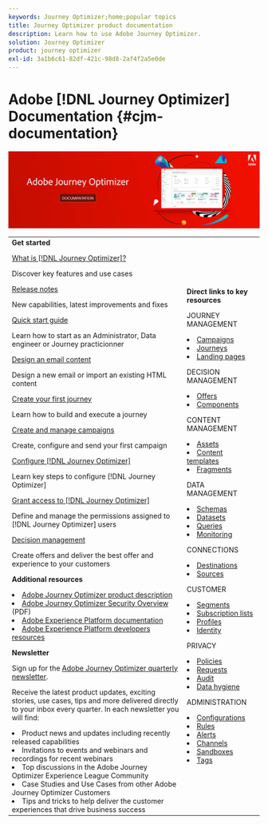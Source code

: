 ```yaml
---
keywords: Journey Optimizer;home;popular topics
title: Journey Optimizer product documentation
description: Learn how to use Adobe Journey Optimizer.
solution: Journey Optimizer
product: journey optimizer
exl-id: 3a1b6c61-82df-421c-98d8-2af4f2a5e0de
---
```

# Adobe [!DNL Journey Optimizer] Documentation {#cjm-documentation}

![](using/assets/do-not-localize/banner-cjm.jpg) 

<table style="table-layout:fixed">
<tr style="border: 0;">
  <td>
    <div><strong>Get started</strong>
    </div>
    <p>
    <em></em>
    <p>
    <div>
      <a href="using/start/get-started.md">What is [!DNL Journey Optimizer]?</a>
    </div>
    <p>Discover key features and use cases
    <p>
    <div>
      <a href="using/rn/release-notes.md">Release notes</a>
    </div>
    <p>New capabilities, latest improvements and fixes</p>
   <p>
    <div>
      <a href="using/start/quick-start.md">Quick start guide</a>
    </div>
    <p>Learn how to start as an Administrator, Data engineer or Journey practicionner</p>
    <p>
    <p>
    <div>
      <a href="using/email/get-started-email-design.md">Design an email content</a>
    </div>
    <p>Design a new email or import an existing HTML content</p>
    <p>
    <div>
    <a href="using/building-journeys/journey-gs.md">Create your first journey</a>
    </div>
    <p>Learn how to build and execute a journey
    <p>
     <div>
      <a href="using/campaigns/create-campaign.md">Create and manage campaigns</a>
    </div>
    <p>Create, configure and send your first campaign</p>
    <p>
    <div>
    <div>
    <a href="using/configuration/get-started-configuration.md">Configure [!DNL Journey Optimizer]</a>
    </div>
    <p>Learn key steps to configure [!DNL Journey Optimizer]</p>
    <p>
    <div>
    <a href="using/administration/permissions-overview.md">Grant access to [!DNL Journey Optimizer]</a>
    </div>
    <p>Define and manage the permissions assigned to [!DNL Journey Optimizer] users</p>
    <p>
    <div>
    <a href="using/offers/get-started/starting-offer-decisioning.md">Decision management</a>
    </div>
    <p>Create offers and deliver the best offer and experience to your customers</p>
    <p>
    <p>
    <div><strong>Additional resources</strong>
    </div>
    <p>
    <p>
    <div>
    <li>
      <a href="https://helpx.adobe.com/legal/product-descriptions/adobe-journey-optimizer.html" target="_blank">Adobe Journey Optimizer product description</a>
    </li>
    </div>
    <div>
    <li>
      <a href="https://www.adobe.com/content/dam/cc/en/security/pdfs/AJO_SecurityOverview.pdf" target="_blank">Adobe Journey Optimizer Security Overview</a> (PDF)
    </li>
    </div>
    <div>
    <li>
      <a href="https://experienceleague.adobe.com/docs/experience-platform/landing/home.html" target="_blank">Adobe Experience Platform documentation</a>
    </li>
    </div>
    <div>
      <li>
      <a href="https://www.adobe.com/experience-platform/documentation-and-developer-resources.html" target="_blank">Adobe Experience Platform developers resources</a>
    </li>
    </div>
    <p>
    </p>
    <p>
    </p>
    <div>
    </div>
    <div><strong>Newsletter</strong>
    </div>
    <p>
    <p>
    <div>
    <p>Sign up for the <a href="https://www.adobe.com/subscription/Adobe_Journey_Optimizer_NL.html" target="_blank">Adobe Journey Optimizer quarterly newsletter</a>.</p>
    <p>Receive the latest product updates, exciting stories, use cases, tips and more delivered directly to your inbox every quarter. In each newsletter you will find:</p>
    <li>Product news and updates including recently released capabilities</li>
    <li>Invitations to events and webinars and recordings for recent webinars</li>
    <li>Top discussions in the Adobe Journey Optimizer Experience League Community </li>
    <li>Case Studies and Use Cases from other Adobe Journey Optimizer Customers</li>
    <li>Tips and tricks to help deliver the customer experiences that drive business success</li>
  </td>
   <td>
   <div><strong>Direct links to key resources</strong>
    </div>
    <p>
    <em></em>
    <p>
    <p>JOURNEY MANAGEMENT</p>
    <li>
      <a href="using/campaigns/get-started-with-campaigns.md">Campaigns</a>
    </li>
        <li>
      <a href="using/building-journeys/journey-gs.md">Journeys</a>
    </li>
    <li>
      <a href="using/landing-pages/get-started-lp.md">Landing pages</a>
    </li>
    <p>
    <p>DECISION MANAGEMENT</p>
    <li>
      <a href="using/offers/get-started/starting-offer-decisioning.md">Offers</a>
    </li>
     <li>
      <a href="using/offers/offer-library/key-steps.md">Components</a>
    </li>
    <p>
    <p>CONTENT MANAGEMENT</p>
    <li>
      <a href="using/email/assets-essentials.md">Assets</a>
    </li>
    <li>
      <a href="using/email/content-templates.md">Content templates</a>
    </li>
      <li>
      <a href="using/email/fragments.md">Fragments</a>
    </li>
    <p>
    <p>DATA MANAGEMENT</p>
    <li>
      <a href="using/data/get-started-schemas.md">Schemas</a>
    </li>
     <li>
      <a href="using/data/get-started-datasets.md">Datasets</a>
    </li>
        <li>
      <a href="using/data/get-started-queries.md">Queries</a>
    </li>
     <li>
      <a href="https://experienceleague.adobe.com/docs/experience-platform/ingestion/quality/monitor-data-ingestion.html" target="_blank">Monitoring</a>
    </li>
    <p>
    <p>CONNECTIONS</p>
      <li>
      <a href="using/data/export-datasets.md">Destinations</a>
    </li>
    <li>
      <a href="using/start/get-started-sources.md">Sources</a>
    </li>
    <p>
    <p>CUSTOMER</p>
    <li>
      <a href="using/segment/about-segments.md">Segments</a>
    </li>
    </li>
    <li>
      <a href="using/landing-pages/subscription-list.md">Subscription lists</a>
    </li>     
    <li>
      <a href="using/segment/get-started-profiles.md">Profiles</a>
    </li>
    <li>
      <a href="using/segment/get-started-identity.md">Identity</a>
    </li>
    <p>
    <p>PRIVACY</p>
    <li>
      <a href="using/action/action-privacy.md">Policies</a>
    </li>
    <li>
      <a href="using/privacy/requests.md">Requests</a>
    </li>
        <li>
      <a href="https://experienceleague.adobe.com/docs/experience-platform/privacy/ui/user-guide.html"target="_blank">Audit</a>
    </li>
        <li>
      <a href="https://experienceleague.adobe.com/docs/experience-platform/privacy/ui/user-guide.html"target="_blank">Data hygiene</a>
    </li>
    <p>
    <p>ADMINISTRATION</p>
    <li>
      <a href="using/configuration/about-data-sources-events-actions.md">Configurations</a>
    </li>
    <li>
      <a href="using/configuration/frequency-rules.md">Rules</a>
    </li>
        <li>
      <a href="using/reports/alerts.md">Alerts</a>
    </li>
    <li>
      <a href="using/configuration/get-started-configuration.md">Channels</a>
    </li>
     <li>
      <a href="using/administration/sandboxes.md">Sandboxes</a>
    </li>
     <li>
      <a href="using/start/search-filter-categorize.md#work-with-unified-tags">Tags</a>
    </li>
  </td>
</tr>
</table>


